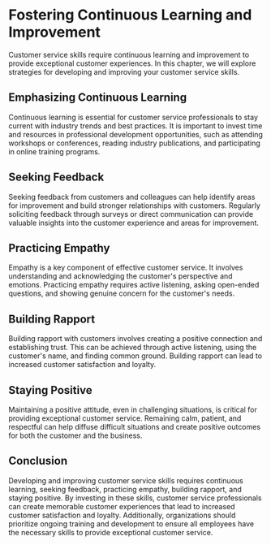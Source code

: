Fostering Continuous Learning and Improvement
=================================================================================================

Customer service skills require continuous learning and improvement to provide exceptional customer experiences. In this chapter, we will explore strategies for developing and improving your customer service skills.

Emphasizing Continuous Learning
-------------------------------

Continuous learning is essential for customer service professionals to stay current with industry trends and best practices. It is important to invest time and resources in professional development opportunities, such as attending workshops or conferences, reading industry publications, and participating in online training programs.

Seeking Feedback
----------------

Seeking feedback from customers and colleagues can help identify areas for improvement and build stronger relationships with customers. Regularly soliciting feedback through surveys or direct communication can provide valuable insights into the customer experience and areas for improvement.

Practicing Empathy
------------------

Empathy is a key component of effective customer service. It involves understanding and acknowledging the customer's perspective and emotions. Practicing empathy requires active listening, asking open-ended questions, and showing genuine concern for the customer's needs.

Building Rapport
----------------

Building rapport with customers involves creating a positive connection and establishing trust. This can be achieved through active listening, using the customer's name, and finding common ground. Building rapport can lead to increased customer satisfaction and loyalty.

Staying Positive
----------------

Maintaining a positive attitude, even in challenging situations, is critical for providing exceptional customer service. Remaining calm, patient, and respectful can help diffuse difficult situations and create positive outcomes for both the customer and the business.

Conclusion
----------

Developing and improving customer service skills requires continuous learning, seeking feedback, practicing empathy, building rapport, and staying positive. By investing in these skills, customer service professionals can create memorable customer experiences that lead to increased customer satisfaction and loyalty. Additionally, organizations should prioritize ongoing training and development to ensure all employees have the necessary skills to provide exceptional customer service.
